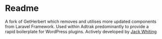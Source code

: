 # Readme

A fork of GetHerbert which removes and utilises more updated components from Laravel Framework. Used within Adtrak predominantly to provide a rapid boilerplate for WordPress plugins.
Actively developed by [Jack Whiting](https://github.com/jackabox)
